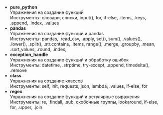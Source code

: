 * __pure_python__
<br>Упражнения на создание функций
<br>Инструменты: словари, списки, input(), for, if-else, .items, .keys, .append, .index, .values
* __pandas__
<br>Упражнения на создание функций и pandas
<br>Инструменты: pandas, .read_csv, .apply, set(), sum(), .values(), .lower(), .split(), .str.contains, .items, range(), .merge, .groupby, .mean, .sort_values, .round, .index, 
* __exception_handle__
<br>Упражнения на создание функций и обработку ошибок
<br>Инструменты: datetime, .strptime, try-except, .append, timedelta(), .remove
* __class__
<br>Упражнения на создание классов
<br>Инструменты: self, init, requests, json, lambda, .values, if-else, for
* __regex__
<br>Упражнения на создание функций и регулярные выражения
<br>Инструменты: re, .findall, .sub, скобочные группы, lookaround, if-else, for, .upper, .join